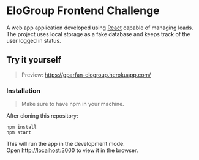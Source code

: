 # EloGroup Frontend Challenge

A web app application developed using [React](https://reactjs.org/) capable of managing leads.\
The project uses local storage as a fake database and keeps track of the user logged in status.

## Try it yourself
> Preview:
https://gparfan-elogroup.herokuapp.com/

### Installation
> Make sure to have npm in your machine.

After cloning this repository:
```
npm install
npm start
```
This will run the app in the development mode.\
Open [http://localhost:3000](http://localhost:3000) to view it in the browser.